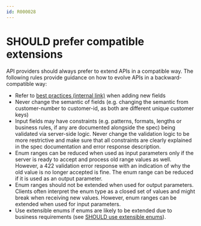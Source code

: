 ```yaml
---
id: R000028
---
```


# SHOULD prefer compatible extensions

API providers should always prefer to extend APIs in a compatible way. The following rules provide guidance on how to evolve APIs in a backward-compatible way:

- Refer to [best practices (internal link)](https://github.com/otto-ec/ottoapi_guidelines/blob/main/content/references/REST/compatibility.md) when adding new fields
- Never change the semantic of fields (e.g. changing the semantic from customer-number to customer-id, as both are different unique customer keys)
- Input fields may have constraints (e.g. patterns, formats, lengths or business rules, if any are documented alongside the spec) being validated via server-side logic. Never change the validation logic to be more restrictive and make sure that all constraints are clearly explained in the spec documentation and error response description.
- Enum ranges can be reduced when used as input parameters only if the server is ready to accept and process old range values as well. However, a 422 validation error response with an indication of why the old value is no longer accepted is fine. The enum range can be reduced if it is used as an output parameter.
- Enum ranges should not be extended when used for output parameters. Clients often interpret the enum type as a closed set of values and might break when receiving new values. However, enum ranges can be extended when used for input parameters.
- Use extensible enums if enums are likely to be extended due to business requirements (see [SHOULD use extensible enums](./should-use-extensible-enums.md)).
